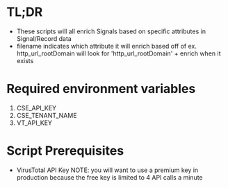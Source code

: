 # TL;DR
- These scripts will all enrich Signals based on specific attributes in Signal/Record data
- filename indicates which attribute it will enrich based off of ex. http_url_rootDomain will look for 'http_url_rootDomain' + enrich when it exists

# Required environment variables
1. CSE_API_KEY
2. CSE_TENANT_NAME
3. VT_API_KEY 

# Script Prerequisites 
* VirusTotal API Key
NOTE: you will want to use a premium key in production because the free key is limited to 4 API calls a minute 